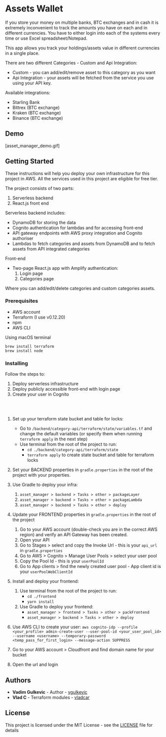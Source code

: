 # Assets Wallet

If you store your money on multiple banks, BTC exchanges and in cash it is extremely inconvenient to track the amounts you have on each and in different currencies. You have to either login into each of the systems every time or use Excel spreadsheet/Notepad. 

This app allows you track your holdings/assets value in different currencies in a single place.

There are two different Categories - Custom and Api Integration:
- Custom - you can add/edit/remove asset to this category as you want
- Api Integration - your assets will be fetched from the service you use using your API key. 

Available integrations: 
   - Starling Bank
   - Bittrex (BTC exchange)
   - Kraken (BTC exchange)
   - Binance (BTC exchange)
   
## Demo
[asset_manager_demo.gif]

## Getting Started

These instructions will help you deploy your own infrastructure for this project in AWS. All the services used in this project are eligible for 
free tier. 

The project consists of two parts: 
1. Serverless backend
2. React.js front end

Serverless backend includes:
- DynamoDB for storing the data
- Cognito authentication for lambdas and for accessing front-end
- API gateway endpoints with AWS proxy integration and Cognito authoriser
- Lambdas to fetch categories and assets from DynamoDB and to fetch assets from API integrated categories

Front-end
- Two-page React.js app with Amplify authentication: 
    1. Login page 
    2. Categories page
    
Where you can add/edit/delete categories and custom categories assets.

### Prerequisites

- AWS account
- Terraform (I use v0.12.20)
- npm
- AWS CLI

Using macOS terminal
```
brew install terraform
brew install node
```

### Installing

Follow the steps to: 
1. Deploy serverless infrastructure
2. Deploy publicly accessible front-end with login page
3. Create your user in Cognito

<br/><br/>

1. Set up your terraform state bucket and table for locks:
    
    - Go to `/backend/category-api/terraform/state/variables.tf` and change the default variables (or specify them when running `terraform apply` in the next step)
    - Use terminal from the root of the project to run:
        - ```cd ./backend/category-api/terraform/state```
        - ```terraform apply``` to create state bucket and table for terraform locks
        
2. Set your BACKEND properties in `gradle.properties` in the root of the project with your properties.
3. Use Gradle to deploy your infra:
    1. `asset_manager > backend > Tasks > other > packageLayer`
    2. `asset_manager > backend > Tasks > other > packageLambda`
    3. `asset_manager > backend > Tasks > other > deploy` 
4. Update your FRONTEND properties in `gradle.properties` in the root of the project
    1. Go to your AWS account (double-check you are in the correct AWS region) and verify an API Gateway has been created. 
    2. Open your API
    3. Go to Stages > select <stage> and copy the Invoke Url - this is your `api_url` in `gradle.properties`
    4. Go to AWS > Cognito > Manage User Pools > select your user pool
    5. Copy the Pool Id - this is your `userPoolId`
    6. Go to App clients > find the newly created user pool - App client id is your `userPoolWebClientId` 
7. Install and deploy your frontend:
    1. Use terminal from the root of the project to run: 
        - ```cd ./frontend```
        - ```yarn install```
    2. Use Gradle to deploy your frontend:
        - `asset_manager > frontend > Tasks > other > packFrontend`
        - `asset_manager > backend > Tasks > other > deploy`
8. Use AWS CLI to create your user:
    ```aws cognito-idp --profile <your_profile> admin-create-user --user-pool-id <your_user_pool_id> --username <username> --temporary-password <temp_pass_for_first_login> --message-action SUPPRESS```
9. Go to your AWS account > Cloudfront and find domain name for your bucket
10. Open the url and login

## Authors

* **Vadim Gulkevic** - Author - [vgulkevic](https://github.com/vgulkevic)
* **Vlad C** - Terraform modules - [vladcar](https://github.com/vladcar)

## License

This project is licensed under the MIT License - see the [LICENSE](LICENSE) file for details
